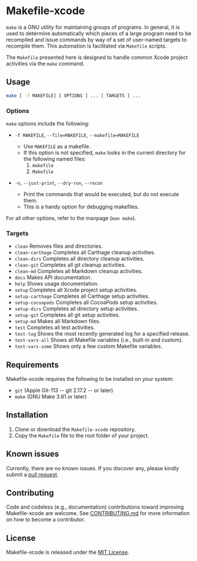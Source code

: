 # Makefile-xcode

`make` is a GNU utility for maintaining groups of programs.  In general, it is used to determine automatically which pieces of a large program need to be recompiled and issue commands by way of a set of user-named targets to recompile them.  This automation is facilitated via `Makefile` scripts.

The `Makefile` presented here is designed to handle common Xcode project activities via the `make` command.

## Usage

```sh
make [ -f MAKEFILE] [ OPTIONS ] ... [ TARGETS ] ...
```
### Options

`make` options include the following:

* `-f MAKEFILE`, `--file=MAKEFILE`, `--makefile=MAKEFILE`  
	* Use `MAKEFILE` as a makefile.
	* If this option is not specified, `make` looks in the current directory for the following named files:
		1. `makefile`
		2. `Makefile`

* `-n`, `--just-print`, `--dry-run`, `--recon`  
	* Print the commands that would be executed, but do not execute them.
	* This is a handy option for debugging makefiles. 

For all other options, refer to the manpage (`man make`).

### Targets

* `clean`           Removes files and directories.
* `clean-carthage`  Completes all Carthage cleanup activities.
* `clean-dirs`      Completes all directory cleanup activities.
* `clean-git`       Completes all git cleanup activities.
* `clean-md`        Completes all Markdown cleanup activities.
* `docs`            Makes API documentation.
* `help`            Shows usage documentation.
* `setup`           Completes all Xcode project setup activities.
* `setup-carthage`  Completes all Carthage setup activities.
* `setup-cocoapods` Completes all CocoaPods setup activities.
* `setup-dirs`      Completes all directory setup activities.
* `setup-git`       Completes all git setup activities.
* `setup-md`        Makes all Markdown files.
* `test`            Completes all test activities.
* `test-log`        Shows the most recently generated log for a specified release.
* `test-vars-all`   Shows all Makefile variables (i.e., built-in and custom).
* `test-vars-some`  Shows only a few custom Makefile variables.

## Requirements

Makefile-xcode requires the following to be installed on your system:

* `git` (Apple Git-113 -- git 2.17.2 -- or later)
* `make` (GNU Make 3.81 or later)

## Installation

1. Clone or download the `Makefile-xcode` repository.
2. Copy the `Makefile` file to the root folder of your project.

## Known issues

Currently, there are no known issues.  If you discover any, please kindly submit a [pull request](CONTRIBUTING.md).

## Contributing

Code and codeless (e.g., documentation) contributions toward improving Makefile-xcode are welcome. See [CONTRIBUTING.md](CONTRIBUTING.md) for more information on how to become a contributor.

## License

Makefile-xcode is released under the [MIT License](LICENSE.md).
